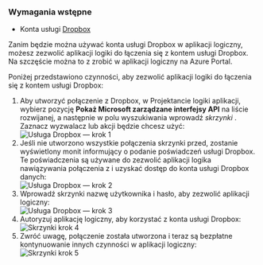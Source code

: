 ### <a name="prerequisites"></a>Wymagania wstępne
- Konta usługi [Dropbox](https://www.Dropbox.com/) 

Zanim będzie można używać konta usługi Dropbox w aplikacji logiczny, możesz zezwolić aplikacji logiki do łączenia się z kontem usługi Dropbox. Na szczęście można to z zrobić w aplikacji logiczny na Azure Portal. 

Poniżej przedstawiono czynności, aby zezwolić aplikacji logiki do łączenia się z kontem usługi Dropbox:

1. Aby utworzyć połączenie z Dropbox, w Projektancie logiki aplikacji, wybierz pozycję **Pokaż Microsoft zarządzane interfejsy API** na liście rozwijanej, a następnie w polu wyszukiwania wprowadź *skrzynki* . Zaznacz wyzwalacz lub akcji będzie chcesz użyć:  
  ![Usługa Dropbox — krok 1](./media/connectors-create-api-dropbox/dropbox-1.png)
2. Jeśli nie utworzono wszystkie połączenia skrzynki przed, zostanie wyświetlony monit informujący o podanie poświadczeń usługi Dropbox. Te poświadczenia są używane do zezwolić aplikacji logika nawiązywania połączenia z i uzyskać dostęp do konta usługi Dropbox danych:  
  ![Usługa Dropbox — krok 2](./media/connectors-create-api-dropbox/dropbox-2.png)
3. Wprowadź skrzynki nazwę użytkownika i hasło, aby zezwolić aplikacji logiczny:  
  ![Usługa Dropbox — krok 3](./media/connectors-create-api-dropbox/dropbox-3.png)   
4. Autoryzuj aplikację logiczny, aby korzystać z konta usługi Dropbox:  
  ![Skrzynki krok 4](./media/connectors-create-api-dropbox/dropbox-4.png)
5. Zwróć uwagę, połączenie została utworzona i teraz są bezpłatne kontynuowanie innych czynności w aplikacji logiczny:  
  ![Skrzynki krok 5](./media/connectors-create-api-dropbox/dropbox-5.png)   
